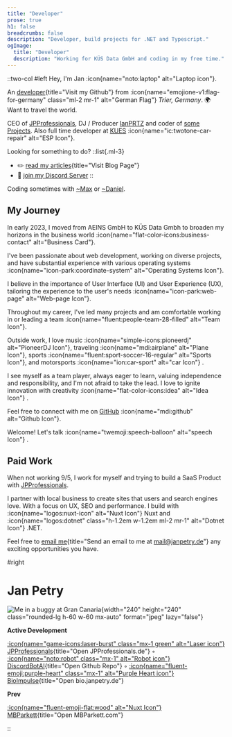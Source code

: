 ```yaml
---
title: "Developer"
prose: true
h1: false
breadcrumbs: false
description: "Developer, build projects for .NET and Typescript."
ogImage:
  title: "Developer"
  description: "Working for KÜS Data GmbH and coding in my free time."
---
```


::two-col
#left
Hey, I'm Jan :icon{name="noto:laptop" alt="Laptop icon"}. 

An [developer](https://github.com/omgitsjan){title="Visit my Github"} from :icon{name="emojione-v1:flag-for-germany"
class="ml-2 mr-1" alt="German Flag"} _Trier, Germany_. 🌍 Want to travel the world.

CEO of [JPProfessionals](https://jpprofessionals), DJ / Producer [IanPRTZ](https://ianprtz.de) and coder of [some Projects](/projects).
Also full time developer at [KUES](https://kues.de) :icon{name="ic:twotone-car-repair"  alt="ESP Icon"}.

Looking for something to do?
::list{.ml-3}

- ✏️ [read my articles](/blog){title="Visit Blog Page"}
- 💬 [join my Discord Server](https://discord.com/invite/janslounge)
::

Coding sometimes with [~Max](https://github.com/xXDaniel1109Xx) or [~Daniel](https://github.com/xXDaniel1109Xx).

## My Journey

In  early 2023, I moved from AEINS GmbH to KÜS Data Gmbh to broaden my horizons in the business world :icon{name="flat-color-icons:business-contact" alt="Business Card"}.

I've been passionate about web development, working on diverse projects, and have substantial experience with various operating systems :icon{name="icon-park:coordinate-system" alt="Operating Systems Icon"}.

I believe in the importance of User Interface (UI) and User Experience (UX), tailoring the experience to the user's needs :icon{name="icon-park:web-page" alt="Web-page Icon"}.

Throughout my career, I've led many projects and am comfortable working in or leading a team :icon{name="fluent:people-team-28-filled" alt="Team Icon"}.

Outside work, I love music :icon{name="simple-icons:pioneerdj" alt="PioneerDJ Icon"}, traveling :icon{name="mdi:airplane" alt="Plane Icon"}, sports :icon{name="fluent:sport-soccer-16-regular" alt="Sports Icon"}, and motorsports :icon{name="ion:car-sport" alt="car Icon"} .

I see myself as a team player, always eager to learn, valuing independence and responsibility, and I'm not afraid to take the lead. I love to ignite innovation with creativity :icon{name="flat-color-icons:idea" alt="Idea Icon"} .

Feel free to connect with me on [GitHub](https://github.com/omgitsjan) :icon{name="mdi:github"  alt="Github Icon"}.

Welcome! Let's talk :icon{name="twemoji:speech-balloon"  alt="speech Icon"} .

## Paid Work

When not working 9/5, I work for myself and trying to build a SaaS Product with [JPProfessionals](https://jpprofessionals.de/).

I partner with local business to create sites that users and search engines love. With a focus
on UX, SEO and performance. I build with :icon{name="logos:nuxt-icon" alt="Nuxt Icon"} Nuxt and :icon{name="logos:dotnet" class="h-1.2em w-1.2em ml-2 mr-1" alt="Dotnet Icon"} .NET.

Feel free to [email me](mailto:mail@janpetry.de){title="Send an email to me at mail@janpetry.de"} any exciting opportunities you have.

#right

# Jan Petry

![Me in a buggy at Gran Canaria](/jan-petry.jpeg){width="240" height="240" class="rounded-lg h-60 w-60 mx-auto" format="jpeg" lazy="false"}

<div class="text-left ml-7">
<strong class="text-xs uppercase opacity-70">Active Development</strong>

[:icon{name="game-icons:laser-burst" class="mx-1 green" alt="Laser icon"} JPProfessionals](https://jpprofessionals.de/){title="Open JPProfessionals.de"} ◦
[:icon{name="noto:robot" class="mx-1" alt="Robot icon"} DiscordBotAI](https://github.com/omgitsjan/DiscordBotAI){title="Open Github Repo"} ◦
[:icon{name="fluent-emoji:purple-heart" class="mx-1" alt="Purple Heart icon"} BioImpulse](https://bio.janpetry.de/){title="Open bio.janpetry.de"}

<strong class="text-xs uppercase opacity-70">Prev</strong>

[:icon{name="fluent-emoji-flat:wood" alt="Nuxt Icon"} MBParkett](https://mbparkett.com){title="Open MBParkett.com"}

</div>
::
